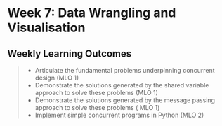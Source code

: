 # Week 7: Data Wrangling and Visualisation

## Weekly Learning Outcomes

> - Articulate the fundamental problems underpinning concurrent design  (MLO 1)
> - Demonstrate the solutions generated by the shared variable approach to solve these problems (MLO 1)
> - Demonstrate the solutions generated by the message passing approach to solve these problems ( MLO 1)
> - Implement simple concurrent programs in Python (MLO 2)
